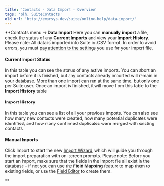 ```yaml
---
title: 'Contacts - Data Import - Overview'
tags: 'olh, SuiteContacts'
old_url: 'http://emarsys.dev/suite/online-help/data-import/'
---
```


**Contacts menu -> **Data Import** Here you can **manually** **import** a file, check the status of any **Current** **Imports** and view your **Import** **History**. Please note: All data is imported into Suite in .CSV format. In order to avoid errors, you must [pay attention to the settings](/Resources/csv-files.md "CSV Guidelines") you use for your import file.

#### Current Import Status

 In this table you can see the status of any active imports. You can abort an import before it is finished, but any contacts already imported will remain in your database. More than one import can run at the same time, but only one per Suite user. Once an import is finished, it will move from this table to the **Import History** table.

#### Import History

 In this table you can see a list of all your previous imports. You can also see how many new contacts were created, how many potential duplicates were identified, and how many confirmed duplicates were merged with existing contacts.

#### Manual Imports

 Click Import to start the new [Import Wizard](/olh/import-wizard.md "Contacts – Data Import – Import Wizard"), which will guide you through the import preparation with on-screen prompts. Please note: Before you start an import, make sure that the fields in the import file all exist in the database – if not you can use the **Field Mapping** feature to map them to existing fields, or use the [Field Editor](/olh/field-editor.md "Admin – Field Editor Overview") to create them.

**